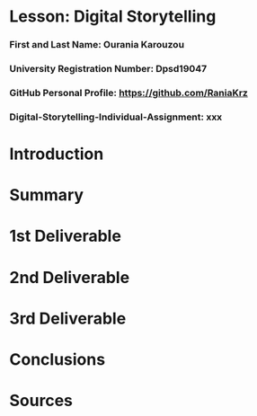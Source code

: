 # Lesson: Digital Storytelling

### First and Last Name: Ourania Karouzou 
### University Registration Number: Dpsd19047
### GitHub Personal Profile: https://github.com/RaniaKrz 
### Digital-Storytelling-Individual-Assignment: xxx

# Introduction



# Summary


# 1st Deliverable


# 2nd Deliverable


# 3rd Deliverable 


# Conclusions


# Sources
